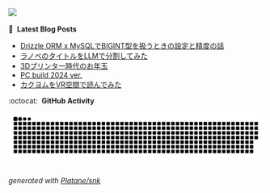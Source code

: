 ![](https://komarev.com/ghpvc/?username=ergofriend)

:blue_book: &nbsp;**Latest Blog Posts**
<!-- BLOG-POST-LIST:START -->
- [Drizzle ORM x MySQLでBIGINT型を扱うときの設定と精度の話](https://ergofriend.hatenablog.com/entry/2025/04/06/170037?utm_source=feed)
- [ラノベのタイトルをLLMで分割してみた](https://ergofriend.hatenablog.com/entry/2025/02/19/210631?utm_source=feed)
- [3Dプリンター時代のお年玉](https://ergofriend.hatenablog.com/entry/2025/01/09/012252?utm_source=feed)
- [PC build 2024 ver.](https://ergofriend.hatenablog.com/entry/2024/12/31/230942?utm_source=feed)
- [カクヨムをVR空間で読んでみた](https://ergofriend.hatenablog.com/entry/2024/12/25/202024?utm_source=feed)
<!-- BLOG-POST-LIST:END -->

:octocat: &nbsp;**GitHub Activity**

<picture>
  <source media="(prefers-color-scheme: dark)" srcset="https://raw.githubusercontent.com/ergofriend/ergofriend/output/github-contribution-grid-snake-dark.svg">
  <source media="(prefers-color-scheme: light)" srcset="https://raw.githubusercontent.com/ergofriend/ergofriend/output/github-contribution-grid-snake.svg">
  <img alt="github contribution grid snake animation" src="https://raw.githubusercontent.com/ergofriend/ergofriend/output/github-contribution-grid-snake.svg">
</picture>

_generated with [Platane/snk](https://github.com/Platane/snk)_
